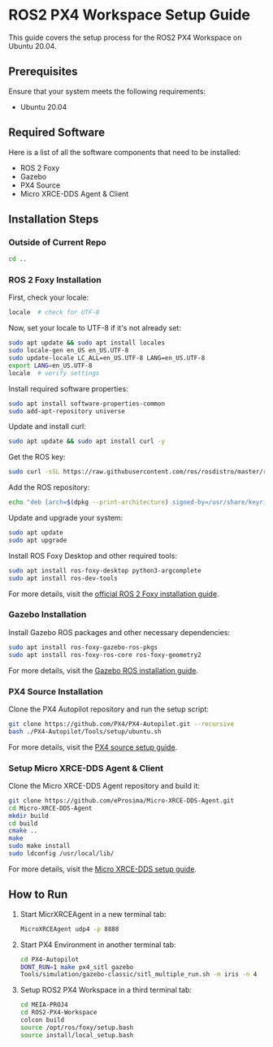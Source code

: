 # ROS2 PX4 Workspace Setup Guide

This guide covers the setup process for the ROS2 PX4 Workspace on Ubuntu 20.04.

## Prerequisites

Ensure that your system meets the following requirements:

- Ubuntu 20.04

## Required Software

Here is a list of all the software components that need to be installed:

- ROS 2 Foxy
- Gazebo
- PX4 Source
- Micro XRCE-DDS Agent & Client

## Installation Steps

### Outside of Current Repo

```bash
cd ..
```

### ROS 2 Foxy Installation

First, check your locale:

```bash
locale  # check for UTF-8
```

Now, set your locale to UTF-8 if it's not already set:

```bash
sudo apt update && sudo apt install locales
sudo locale-gen en_US en_US.UTF-8
sudo update-locale LC_ALL=en_US.UTF-8 LANG=en_US.UTF-8
export LANG=en_US.UTF-8
locale  # verify settings
```

Install required software properties:

```bash
sudo apt install software-properties-common
sudo add-apt-repository universe
```

Update and install curl:

```bash
sudo apt update && sudo apt install curl -y
```

Get the ROS key:

```bash
sudo curl -sSL https://raw.githubusercontent.com/ros/rosdistro/master/ros.key -o /usr/share/keyrings/ros-archive-keyring.gpg
```

Add the ROS repository:

```bash
echo "deb [arch=$(dpkg --print-architecture) signed-by=/usr/share/keyrings/ros-archive-keyring.gpg] http://packages.ros.org/ros2/ubuntu $(. /etc/os-release && echo $UBUNTU_CODENAME) main" | sudo tee /etc/apt/sources.list.d/ros2.list > /dev/null
```

Update and upgrade your system:

```bash
sudo apt update
sudo apt upgrade
```

Install ROS Foxy Desktop and other required tools:

```bash
sudo apt install ros-foxy-desktop python3-argcomplete
sudo apt install ros-dev-tools
```

For more details, visit the [official ROS 2 Foxy installation guide](https://docs.ros.org/en/foxy/Installation/Ubuntu-Install-Debians.html).

### Gazebo Installation

Install Gazebo ROS packages and other necessary dependencies:

```bash
sudo apt install ros-foxy-gazebo-ros-pkgs
sudo apt install ros-foxy-ros-core ros-foxy-geometry2
```

For more details, visit the [Gazebo ROS installation guide](http://classic.gazebosim.org/tutorials?tut=ros2_installing&cat=connect_ros).

### PX4 Source Installation

Clone the PX4 Autopilot repository and run the setup script:

```bash
git clone https://github.com/PX4/PX4-Autopilot.git --recursive
bash ./PX4-Autopilot/Tools/setup/ubuntu.sh
```

For more details, visit the [PX4 source setup guide](https://docs.px4.io/main/en/dev_setup/dev_env_linux_ubuntu.html#simulation-and-nuttx-pixhawk-targets).

### Setup Micro XRCE-DDS Agent & Client

Clone the Micro XRCE-DDS Agent repository and build it:

```bash
git clone https://github.com/eProsima/Micro-XRCE-DDS-Agent.git
cd Micro-XRCE-DDS-Agent
mkdir build
cd build
cmake ..
make
sudo make install
sudo ldconfig /usr/local/lib/
```

For more details, visit the [Micro XRCE-DDS setup guide](https://docs.px4.io/main/en/ros/ros2_comm.html#setup-micro-xrce-dds-agent-client).

## How to Run

1. Start MicrXRCEAgent in a new terminal tab:

    ```bash
    MicroXRCEAgent udp4 -p 8888
    ```

2. Start PX4 Environment in another terminal tab:

    ```bash
    cd PX4-Autopilot
    DONT_RUN=1 make px4_sitl gazebo
    Tools/simulation/gazebo-classic/sitl_multiple_run.sh -m iris -n 4
    ```

3. Setup ROS2 PX4 Workspace in a third terminal tab:

    ```bash
    cd MEIA-PROJ4
    cd ROS2-PX4-Workspace
    colcon build
    source /opt/ros/foxy/setup.bash
    source install/local_setup.bash
    ```